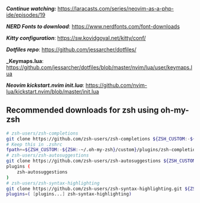 **_Continue watching:_**
https://laracasts.com/series/neovim-as-a-php-ide/episodes/19

**_NERD Fonts to download_**:
https://www.nerdfonts.com/font-downloads

**_Kitty configuration_**:
https://sw.kovidgoyal.net/kitty/conf/

**_Dotfiles repo_**:
https://github.com/jessarcher/dotfiles/

**_Keymaps.lua**:
https://github.com/jessarcher/dotfiles/blob/master/nvim/lua/user/keymaps.lua

**_Neovim kickstart.nvim init.lua_**:
https://github.com/nvim-lua/kickstart.nvim/blob/master/init.lua

## Recommended downloads for zsh using oh-my-zsh
```bash
# zsh-users/zsh-completions
git clone https://github.com/zsh-users/zsh-completions ${ZSH_CUSTOM:-${ZSH:-~/.oh-my-zsh}/custom}/plugins/zsh-completions
# Keep this in .zshrc
fpath+=${ZSH_CUSTOM:-${ZSH:-~/.oh-my-zsh}/custom}/plugins/zsh-completions/src
# zsh-users/zsh-autosuggestions
git clone https://github.com/zsh-users/zsh-autosuggestions ${ZSH_CUSTOM:-~/.oh-my-zsh/custom}/plugins/zsh-autosuggestions
plugins (
    zsh-autosuggestions
)
# zsh-users/zsh-syntax-highlighting
git clone https://github.com/zsh-users/zsh-syntax-highlighting.git ${ZSH_CUSTOM:-~/.oh-my-zsh/custom}/plugins/zsh-syntax-highlighting
plugins=( [plugins...] zsh-syntax-highlighting)
```
